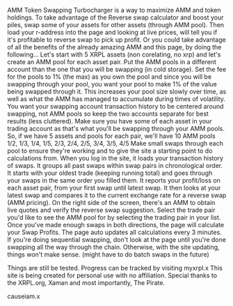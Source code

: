 AMM Token Swapping Turbocharger is a way to maximize AMM and token holdings. 
To take advantage of the Reverse swap calculator and boost your piles, 
swap some of your assets for other assets (through AMM pool). 
Then load your r-address into the page and looking at live prices, will tell you if it's profitable to reverse swap to pick up profit.
Or you could take advantage of all the benefits of the already amazing AMM and this page, by doing the following…
Let's start with 5 XRPL assets (non corelating, no xrp) and let's create an AMM pool for each asset pair. 
Put the AMM pools in a different account than the one that you will be swapping (in cold storage).
Set the fee for the pools to 1% (the max) as you own the pool and since you will be swapping through your pool, you want your pool to make 1% of the value being swapped through it. 
This increases your pool size slowly over time, as well as what the AMM has managed to accumulate during times of volatility. 
You want your swapping account transaction history to be centered around swapping, not AMM pools so keep the two accounts separate for best results (less cluttered).
Make sure you have some of each asset in your trading account as that's what you'll be swapping through your AMM pools.
So, if we have 5 assets and pools for each pair, we'll have 10 AMM pools 1/2, 1/3, 1/4, 1/5, 2/3, 2/4, 2/5, 3/4, 3/5, 4/5 
Make small swaps through each pool to ensure they're working and to give the site a starting point to do calculations from. 
When you log in the site, it loads your transaction history of swaps.
It groups all past swaps within swap pairs in chronological order. 
It starts with your oldest trade (keeping running total) and goes through your swaps in the same order you filled them.
It reports your profit/loss on each asset pair, from your first swap until latest swap. 
It then looks at your latest swap and compares it to the current exchange rate for a reverse swap (AMM pricing). 
On the right side of the screen, there's an AMM to obtain live quotes and verify the reverse swap suggestion. 
Select the trade pair you'd like to see the AMM pool for by selecting the trading pair in your list. 
Once you've made enough swaps in both directions, the page will calculate your Swap Profits.
The page auto updates all calculations every 3 minutes.
If you're doing sequential swapping, don't look at the page until you're done swapping all the way through the chain.
Otherwise, with the site updating, things won't make sense. (might have to do batch swaps in the future)

Things are still be tested. Progress can be tracked by visiting
myxrpl.x
This site is being created for personal use with no affiliation. 
Special thanks to the XRPL.org, Xaman and most importantly, The Pirate.

causeiam.x


